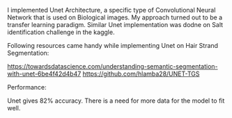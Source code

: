 I implemented Unet Architecture, a specific type of Convolutional Neural Network that is used on Biological images.
My approach turned out to be a transfer learning paradigm. Similar Unet implementation was dodne on Salt identification challenge in the kaggle.

Following resources came handy while implementing Unet on Hair Strand Segmentation:

https://towardsdatascience.com/understanding-semantic-segmentation-with-unet-6be4f42d4b47
https://github.com/hlamba28/UNET-TGS

Performance:

Unet gives 82% accuracy. There is a need for more data for the model to fit well. 

